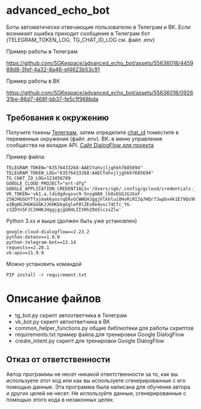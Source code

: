 # advanced_echo_bot
Боты автоматически отвечающие пользователю в Телеграм и ВК. Если возникает ошибка приходит сообщение в Телеграм бот (TELEGRAM_TOKEN_LOG, TG_CHAT_ID_LOG см. файл .env)

Пример работы в Телеграм 

https://github.com/SGKespace/advanced_echo_bot/assets/55636018/445989d8-3fef-4a32-8a46-ef4623b53c91



Пример работы в ВК

https://github.com/SGKespace/advanced_echo_bot/assets/55636018/092631be-86d7-468f-bb37-fe5c1f968bda


## Требования к окружению

Получите токены  [Телеграм](https://t.me/BotFather), затем определите [chat_id](https://t.me/messageinformationsbot)  поместите в переменные окружения (файл .env). ВК: в меню управления сообщества на вкладке API. [Сайт DialogFlow для проекта](https://dialogflow.cloud.google.com/#/login)

Пример файла:

```
TELEGRAM_TOKEN="63576433268:AAECYahvjljghkh7685694"
TELEGRAM_TOKEN_LOG="63576433268:AAECYahvjljghkh7685694"
TG_CHAT_ID_LOG=123456789
GOOGLE_CLOUD_PROJECT="ert-dfg"
GOOGLE_APPLICATION_CREDENTIALS='/Users/sgk/.config/gcloud/credentials.json'
VK_TOKEN='vk1.a.ldsdgdvgsvc9-5nsgHA9_lkOxEGGJGJGxF-ZtWJHGGUYTfajmak6yosrqEKvGCWWGHJggjhlkhluiOHvRiRI2q7HQr7Jwpbx4k1E79Qs9PKbBY-a3BgHGJHGKGGGKJJKHKbkgkgleF0lZEv0e4usc74Cfc_YG-z3ZDYn5FJCJHHKJHggjgjgGKHLIIYHhZ9U5lczxZlw'

``` 

Python 3.xx и выше (должен быть уже установлен)

``` 
google-cloud-dialogflow==2.23.2
python-dotenv==1.0.0
python-telegram-bot==13.14
requests==2.28.1
vk-api==11.9.9
``` 

Можно установить командой  
``` 
PIP install -r requirement.txt
```

# Описание файлов
- tg_bot.py скрипт автоответчика в Телеграм
- vk_bot.py скрипт автоответчика в ВК
- common_helper_functions.py общие библиотеки для работы скриптов
- requirements.txt пример файла для тренировки Google DialogFlow
- create_intent.py скрипт для тренировки Google DialogFlow

## Отказ от ответственности

Автор программы не несет никакой ответственности за то, как вы используете этот код или как вы используете сгенерированные с его помощью данные. Эта программа была написана для обучения автора и других целей не несет. Не используйте данные, сгенерированные с помощью этого кода в незаконных целях.
